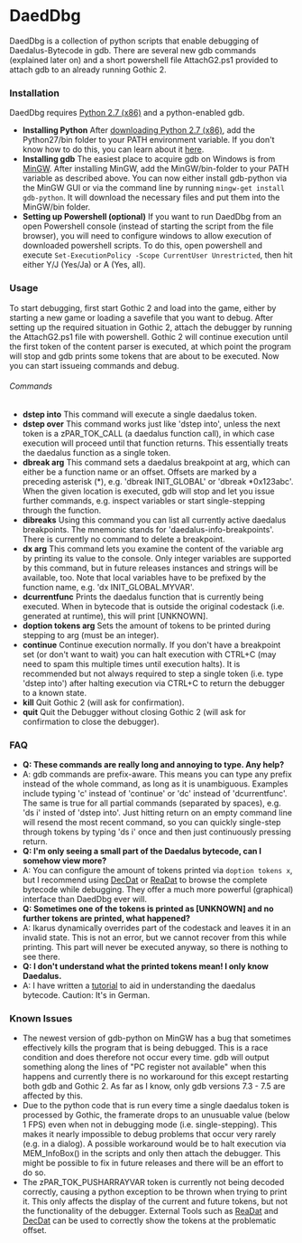 # DaedDbg
DaedDbg is a collection of python scripts that enable debugging of Daedalus-Bytecode in gdb. There are several new gdb commands (explained later on) and a short powershell file AttachG2.ps1 provided to attach gdb to an already running Gothic 2.

### Installation
DaedDbg requires [Python 2.7 (x86)](https://www.python.org/download/releases/2.7/) and a python-enabled gdb. 
* **Installing Python** After [downloading Python 2.7 (x86)](https://www.python.org/download/releases/2.7/), add the Python27/bin folder to your PATH environment variable. If you don't know how to do this, you can learn about it [here](https://docs.alfresco.com/4.2/tasks/fot-addpath.html).
* **Installing gdb** The easiest place to acquire gdb on Windows is from [MinGW](http://www.mingw.org/). After installing MinGW, add the MinGW/bin-folder to your PATH variable as described above. You can now either install gdb-python via the MinGW GUI or via the command line by running `mingw-get install gdb-python`. It will download the necessary files and put them into the MinGW/bin folder.
* **Setting up Powershell (optional)** If you want to run DaedDbg from an open Powershell console (instead of starting the script from the file browser), you will need to configure windows to allow execution of downloaded powershell scripts. To do this, open powershell and execute `Set-ExecutionPolicy -Scope CurrentUser Unrestricted`, then hit either Y/J (Yes/Ja) or A (Yes, all). 


### Usage
To start debugging, first start Gothic 2 and load into the game, either by starting a new game or loading a savefile that you want to debug. After setting up the required situation in Gothic 2, attach the debugger by running the AttachG2.ps1 file with powershell. Gothic 2 will continue execution until the first token of the content parser is executed, at which point the program will stop and gdb prints some tokens that are about to be executed. Now you can start issueing commands and debug.

###### Commands
* **dstep into** This command will execute a single daedalus token.
* **dstep over** This command works just like 'dstep into', unless the next token is a zPAR_TOK_CALL (a daedalus function call), in which case execution will proceed until that function returns. This essentially treats the daedalus function as a single token.
* **dbreak arg** This command sets a daedalus breakpoint at arg, which can either be a function name or an offset. Offsets are marked by a preceding asterisk (*), e.g. 'dbreak INIT_GLOBAL' or 'dbreak *0x123abc'. When the given location is executed, gdb will stop and let you issue further commands, e.g. inspect variables or start single-stepping through the function. 
* **dibreaks** Using this command you can list all currently active daedalus breakpoints. The mnemonic stands for 'daedalus-info-breakpoints'. There is currently no command to delete a breakpoint. 
* **dx arg** This command lets you examine the content of the variable arg by printing its value to the console. Only integer variables are supported by this command, but in future releases instances and strings will be available, too. Note that local variables have to be prefixed by the function name, e.g. 'dx INIT_GLOBAL.MYVAR'.
* **dcurrentfunc** Prints the daedalus function that is currently being executed. When in bytecode that is outside the original codestack (i.e. generated at runtime), this will print [UNKNOWN].
* **doption tokens arg** Sets the amount of tokens to be printed during stepping to arg (must be an integer). 
* **continue** Continue execution normally. If you don't have a breakpoint set (or don't want to wait) you can halt execution with CTRL+C (may need to spam this multiple times until execution halts). It is recommended but not always required to step a single token (i.e. type 'dstep into') after halting execution via CTRL+C to return the debugger to a known state.
* **kill** Quit Gothic 2 (will ask for confirmation).
* **quit** Quit the Debugger without closing Gothic 2 (will ask for confirmation to close the debugger).

### FAQ
 * **Q: These commands are really long and annoying to type. Any help?**
 * A: gdb commands are prefix-aware. This means you can type any prefix instead of the whole command, as long as it is unambiguous. Examples include typing 'c' instead of 'continue' or 'dc' instead of 'dcurrentfunc'. The same is true for all partial commands (separated by spaces), e.g. 'ds i' insted of 'dstep into'. Just hitting return on an empty command line will resend the most recent command, so you can quickly single-step through tokens by typing 'ds i' once and then just continuously pressing return.
 * **Q: I'm only seeing a small part of the Daedalus bytecode, can I somehow view more?**
 * A: You can configure the amount of tokens printed via `doption tokens x`, but I recommend using [DecDat](https://forum.worldofplayers.de/forum/threads/1151032-Tool-DecDat) or [ReaDat](https://forum.worldofplayers.de/forum/threads/1101745-Tool-ReaDat) to browse the complete bytecode while debugging. They offer a much more powerful (graphical) interface than DaedDbg ever will.
 * **Q: Sometimes one of the tokens is printed as [UNKNOWN] and no further tokens are printed, what happened?**
 * A: Ikarus dynamically overrides part of the codestack and leaves it in an invalid state. This is not an error, but we cannot recover from this while printing. This part will never be executed anyway, so there is nothing to see there.
 * **Q: I don't understand what the printed tokens mean! I only know Daedalus.**
 * A: I have written a [tutorial](https://forum.worldofplayers.de/forum/threads/907096-WIP-Tutorial-Fortgeschritten-bis-Experten-Die-Gothic-dat-und-der-Datenstack) to aid in understanding the daedalus bytecode. Caution: It's in German.


### Known Issues
* The newest version of gdb-python on MinGW has a bug that sometimes effectively kills the program that is being debugged. This is a race condition and does therefore not occur every time. gdb will output something along the lines of "PC register not available" when this happens and currently there is no workaround for this except restarting both gdb and Gothic 2. As far as I know, only gdb versions 7.3 - 7.5 are affected by this.
* Due to the python code that is run every time a single daedalus token is processed by Gothic, the framerate drops to an unusuable value (below 1 FPS) even when not in debugging mode (i.e. single-stepping). This makes it nearly impossible to debug problems that occur very rarely (e.g. in a dialog). A possible workaround would be to halt execution via MEM_InfoBox() in the scripts and only then attach the debugger. This might be possible to fix in future releases and there will be an effort to do so.
* The zPAR_TOK_PUSHARRAYVAR token is currently not being decoded correctly, causing a python exception to be thrown when trying to print it. This only affects the display of the current and future tokens, but not the functionality of the debugger. External Tools such as [ReaDat](https://forum.worldofplayers.de/forum/threads/1101745-Tool-ReaDat) and [DecDat](https://forum.worldofplayers.de/forum/threads/1151032-Tool-DecDat) can be used to correctly show the tokens at the problematic offset. 